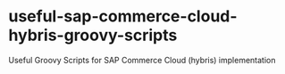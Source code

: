 # useful-sap-commerce-cloud-hybris-groovy-scripts
Useful Groovy Scripts for SAP Commerce Cloud (hybris) implementation
